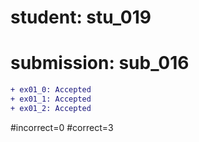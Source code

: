 # student: stu_019
# submission: sub_016

```diff
+ ex01_0: Accepted
+ ex01_1: Accepted
+ ex01_2: Accepted
```
#incorrect=0
#correct=3
